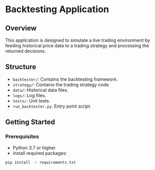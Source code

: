 # Backtesting Application

## Overview

This application is designed to simulate a live trading environment by feeding historical price data to a trading strategy and processing the returned decisions.

## Structure

- `backtester/`: Contains the backtesting framework.
- `strategy/`: Contains the trading strategy code.
- `data/`: Historical data files.
- `logs/`: Log files.
- `tests/`: Unit tests.
- `run_backtester.py`: Entry point script.

## Getting Started

### Prerequisites

- Python 3.7 or higher
- Install required packages:

```bash
pip install -r requirements.txt
```

